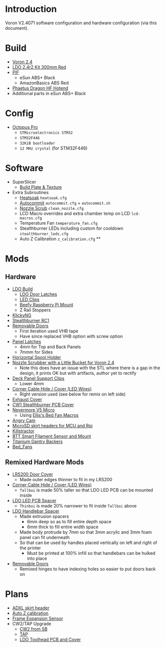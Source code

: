 # Introduction

Voron V2.4071 software configuration and hardware configuration (via this document).

# Build

- [Voron 2.4](https://vorondesign.com/voron2.4)
- [LDO 2.4r2 Kit 300mm Red](https://docs.ldomotors.com/en/voron/voron2)
- [PIF](https://pif.voron.dev/)
    - eSun ABS+ Black
    - AmazonBasics ABS Red
- [Phaetus Dragon HF Hotend](https://www.phaetus.com/dragon-hotend-hf/)
- Additional parts in eSun ABS+ Black

# Config
- [Octopus Pro](https://docs.vorondesign.com/build/software/octopus_klipper.html)
  - `STMicroelectronics STM32`
  - `STM32F446`
  - `32KiB bootloader`
  - `12 MHz crystal` (for STM32F446)

# Software
- SuperSlicer
    - [Build Plate & Texture](https://github.com/hartk1213/MISC/tree/main/Voron%20Mods/SuperSlicer/Bed_Models/V2)
- Extra Subroutines
    - [Heatsoak](https://github.com/MakerBogans/KlipperConfig/blob/master/Verethy/VT-627/macros.cfg) `heatsoak.cfg`
    - [Autocommit](https://github.com/th33xitus/kiauh/wiki/How-to-autocommit-config-changes-to-github%3F) `autocommit.cfg` + `autocommit.sh`
    - [Nozzle Scrub](https://www.youtube.com/watch?v=ZEXYnXZA8B0&t=3s) `clean_nozzle.cfg`
    - LCD Macro overrides and extra chamber temp on LCD `lcd-macros.cfg`
    - Temperature Fan `temperature_fan.cfg`
    - Stealthburner LEDs including custom for cooldown `stealthburner_leds.cfg`
    - Auto Z Calibration `z_calibration.cfg` **

# Mods

## Hardware

- [LDO Build](https://docs.ldomotors.com/en/voron/voron2/printed_part_guide_rev_a)
    - [LDO Door Latches](https://github.com/MotorDynamicsLab/LDOVoron2/tree/main/STLs/LDO%20Door)
    - [LED Clips](https://github.com/VoronDesign/VoronUsers/blob/master/printer_mods/eddie/LED_Bar_Clip/LED_Bar_Clip_Misumi_version2.stl)
    - [Beefy Raspberry Pi Mount](https://github.com/MotorDynamicsLab/LDOVoron2/blob/main/STLs/beefy_raspberry_bracket.stl)
    - Z Rail Stoppers
- [KlickyNG](https://github.com/jlas1/Klicky-Probe)
- [Stealthburner RC1](https://github.com/VoronDesign/Voron-Stealthburner)
- [Removable Doors](https://github.com/VoronDesign/VoronUsers/tree/master/printer_mods/ElPoPo/RemovableDoors)
    - First iteration used VHB tape
    - Have since replaced VHB option with screw option
- [Panel Latches](https://github.com/VoronDesign/VoronUsers/tree/master/printer_mods/richardjm/snap-latch-2020)
    - 4mm for Top and Back Panels
    - 7mmm for Sides
- [Horizontal Spool Holder](https://github.com/VoronDesign/VoronUsers/tree/master/printer_mods/BladeScraper-Designs/Horizontal-Spool-Holder)
- [Nozzle Scrubber with a Little Bucket for Voron 2.4](https://www.printables.com/model/201999-nozzle-scrubber-with-a-little-bucket-for-voron-24)
    - Note this does have an issue with the STL where there is a gap in the design, it prints OK but with artifacts, author yet to rectify
- [Deck Panel Support Clips](https://github.com/VoronDesign/VoronUsers/tree/master/printer_mods/wile-e1/Deck_Panel_Support_Clips)
    - Lower 4mm
- [Corner Cable Hide / Cover (LED Wires)](https://github.com/VoronDesign/VoronUsers/tree/master/printer_mods/samwiseg0/corner_cable_hide)
  - Right version used (see below for remix on left side)
- [Exhaust Cover](https://github.com/VoronDesign/VoronUsers/tree/master/printer_mods/Fiction/Exhaust_cover)
- [CW1 Stealthburner PCB Cover](https://github.com/hartk1213/MISC/blob/main/Voron%20Mods/Extruders/CW1/STLs/sb_pcb_cover.stl)
- [Nevermore V5 Micro](https://github.com/nevermore3d/Nevermore_Micro)
    - Using [Ellis's Bed Fan Macros](https://github.com/VoronDesign/VoronUsers/tree/master/printer_mods/Ellis/Bed_Fans)
- [Angry Cam](https://github.com/VoronDesign/VoronUsers/tree/master/printer_mods/chri.kai.in/Angry_CAM_USB)
- [MicroSD skirt headers for MCU and Rpi](https://www.thingiverse.com/thing:5036693)
- [Killstractor](https://github.com/MakerBogans/BoganParts/tree/main/killcode/Killstractor)
- [BTT Smart Filament Sensor and Mount](https://www.printables.com/model/220585-voron-v2-btt-smart-filament-sensor-mount)
- [Titanium Gantry Backers](https://github.com/tanaes/whopping_Voron_mods/tree/main/extrusion_backers)
- [Bed_Fans](https://github.com/VoronDesign/VoronUsers/tree/master/printer_mods/Ellis/Bed_Fans)

## Remixed Hardware Mods
- [LRS200 Door Cover](https://github.com/VoronDesign/VoronUsers/tree/master/printer_mods/samwiseg0/lrs_screw_terminal_cover)
    - Made outer edges thinner to fit in my LRS200
- [Corner Cable Hide / Cover (LED Wires)](https://github.com/VoronDesign/VoronUsers/tree/master/printer_mods/samwiseg0/corner_cable_hide)
    - `Tallboi` is made 50% taller so that LDO LED PCB can be mounted inside
- [LDO LED PCB Spacer](https://github.com/MotorDynamicsLab/LDOVoron2/blob/main/STLs/led_pcb_spacer.stl)
    - `Thinboi` is made 20% narrower to fit inside `Tallboi` above
- [LDO Handlebar Spacer](https://github.com/MotorDynamicsLab/LDOVoron2/blob/main/STLs/handlebar_spacer_x4.stl)
    - Made extrusion spacers
        - 6mm deep so as to fill entire depth space
        - 6mm thick to fill entire width space
    - Made body protrude by 7mm so that 3mm acrylic and 3mm foam panel can fit underneath
    - So that can be used by handles placed vertically on left and right of the printer
        - Must be printed at 100% infill so that handlebars can be hulked into place
- [Removable Doors](https://github.com/VoronDesign/VoronUsers/tree/master/printer_mods/ElPoPo/RemovableDoors)
    - Remixed hinges to have indexing holes so easier to put doors back on

# Plans
- [ADXL skirt header](https://www.thingiverse.com/thing:5026196)
- [Auto Z calibration](https://github.com/protoloft/klipper_z_calibration)
- [Frame Expansion Sensor](https://www.klipper3d.org/Config_Reference.html#z_thermal_adjust)
- CW2/TAP Upgrade
    - [CW2 from SB](https://github.com/VoronDesign/Voron-Stealthburner)
    - [TAP](https://github.com/VoronDesign/Voron-Tap)
    - [LDO Toolhead PCB and Cover](https://www.ldomotion.com/p/guide/18295873486193741)
